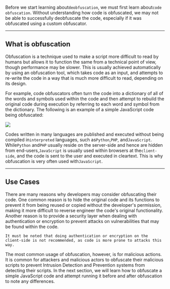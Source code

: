 ﻿---
sticker: lucide//code-2
---
Before we start learning about`deobfuscation`, we must first learn about`code obfuscation`. Without understanding how code is obfuscated, we may not be able to successfully deobfuscate the code, especially if it was obfuscated using a custom obfuscator.

---

## What is obfuscation

Obfuscation is a technique used to make a script more difficult to read by humans but allows it to function the same from a technical point of view, though performance may be slower. This is usually achieved automatically by using an obfuscation tool, which takes code as an input, and attempts to re-write the code in a way that is much more difficult to read, depending on its design.

For example, code obfuscators often turn the code into a dictionary of all of the words and symbols used within the code and then attempt to rebuild the original code during execution by referring to each word and symbol from the dictionary. The following is an example of a simple JavaScript code being obfuscated:

 ![](https://academy.hackthebox.com/storage/modules/41/obfuscation_example.jpg)

Codes written in many languages are published and executed without being compiled in`interpreted` languages, such as`Python`,`PHP`, and`JavaScript`. While`Python` and`PHP` usually reside on the server-side and hence are hidden from end-users,`JavaScript` is usually used within browsers at the`client-side`, and the code is sent to the user and executed in cleartext. This is why obfuscation is very often used with`JavaScript`.

---

## Use Cases

There are many reasons why developers may consider obfuscating their code. One common reason is to hide the original code and its functions to prevent it from being reused or copied without the developer's permission, making it more difficult to reverse engineer the code's original functionality. Another reason is to provide a security layer when dealing with authentication or encryption to prevent attacks on vulnerabilities that may be found within the code.

`It must be noted that doing authentication or encryption on the client-side is not recommended, as code is more prone to attacks this way.`

The most common usage of obfuscation, however, is for malicious actions. It is common for attackers and malicious actors to obfuscate their malicious scripts to prevent Intrusion Detection and Prevention systems from detecting their scripts. In the next section, we will learn how to obfuscate a simple JavaScript code and attempt running it before and after obfuscation to note any differences.
